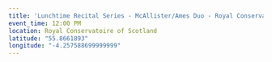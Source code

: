 ```yaml
---
title: 'Lunchtime Recital Series - McAllister/Ames Duo - Royal Conservatoire of Scotland'
event_time: 12:00 PM
location: Royal Conservatoire of Scotland
latitude: "55.8661893"
longitude: "-4.257588699999999"
---
```

